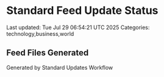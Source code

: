 # Standard Feed Update Status
Last updated: Tue Jul 29 06:54:21 UTC 2025
Categories: technology,business,world

## Feed Files Generated

Generated by Standard Updates Workflow
